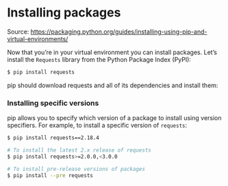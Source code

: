 # Installing packages
Source: https://packaging.python.org/guides/installing-using-pip-and-virtual-environments/

Now that you’re in your virtual environment you can install packages. Let’s install the `Requests` library from the Python Package Index (PyPI):

```sh
$ pip install requests
```
pip should download requests and all of its dependencies and install them:

### Installing specific versions
pip allows you to specify which version of a package to install using version specifiers. For example, to install a specific version of `requests`:

```sh
$ pip install requests==2.18.4

# To install the latest 2.x release of requests
$ pip install requests>=2.0.0,<3.0.0

# To install pre-release versions of packages
$ pip install --pre requests
```